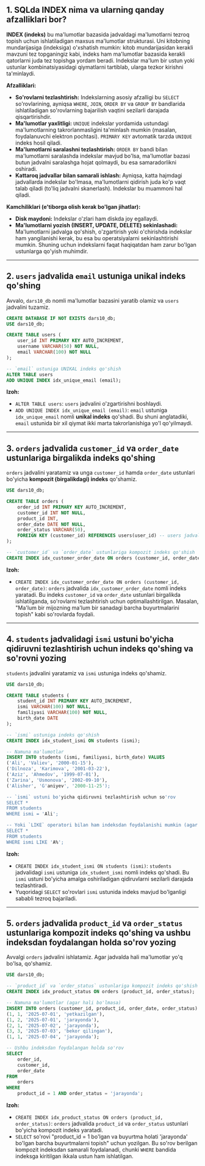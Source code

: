 ## 1\. SQLda INDEX nima va ularning qanday afzalliklari bor?

**INDEX (indeks)** bu ma'lumotlar bazasida jadvaldagi ma'lumotlarni tezroq topish uchun ishlatiladigan maxsus ma'lumotlar strukturasi. Uni kitobning mundarijasiga (indeksiga) o'xshatish mumkin: kitob mundarijasidan kerakli mavzuni tez topganingiz kabi, indeks ham ma'lumotlar bazasida kerakli qatorlarni juda tez topishga yordam beradi. Indekslar ma'lum bir ustun yoki ustunlar kombinatsiyasidagi qiymatlarni tartiblab, ularga tezkor kirishni ta'minlaydi.

**Afzalliklari:**

  * **So'rovlarni tezlashtirish:** Indekslarning asosiy afzalligi bu `SELECT` so'rovlarining, ayniqsa `WHERE`, `JOIN`, `ORDER BY` va `GROUP BY` bandlarida ishlatiladigan so'rovlarning bajarilish vaqtini sezilarli darajada qisqartirishdir.
  * **Ma'lumotlar yaxlitligi:** `UNIQUE` indekslar yordamida ustundagi ma'lumotlarning takrorlanmasligini ta'minlash mumkin (masalan, foydalanuvchi elektron pochtasi). `PRIMARY KEY` avtomatik tarzda `UNIQUE` indeks hosil qiladi.
  * **Ma'lumotlarni saralashni tezlashtirish:** `ORDER BY` bandi bilan ma'lumotlarni saralashda indekslar mavjud bo'lsa, ma'lumotlar bazasi butun jadvalni saralashga hojat qolmaydi, bu esa samaradorlikni oshiradi.
  * **Kattaroq jadvallar bilan samarali ishlash:** Ayniqsa, katta hajmdagi jadvallarda indekslar bo'lmasa, ma'lumotlarni qidirish juda ko'p vaqt talab qiladi (to'liq jadvalni skanerlash). Indekslar bu muammoni hal qiladi.

**Kamchiliklari (e'tiborga olish kerak bo'lgan jihatlar):**

  * **Disk maydoni:** Indekslar o'zlari ham diskda joy egallaydi.
  * **Ma'lumotlarni yozish (INSERT, UPDATE, DELETE) sekinlashadi:** Ma'lumotlarni jadvalga qo'shish, o'zgartirish yoki o'chirishda indekslar ham yangilanishi kerak, bu esa bu operatsiyalarni sekinlashtirishi mumkin. Shuning uchun indekslarni faqat haqiqatdan ham zarur bo'lgan ustunlarga qo'yish muhimdir.

-----

## 2\. `users` jadvalida `email` ustuniga unikal indeks qo'shing

Avvalo, `dars10_db` nomli ma'lumotlar bazasini yaratib olamiz va `users` jadvalini tuzamiz.

```sql
CREATE DATABASE IF NOT EXISTS dars10_db;
USE dars10_db;

CREATE TABLE users (
    user_id INT PRIMARY KEY AUTO_INCREMENT,
    username VARCHAR(50) NOT NULL,
    email VARCHAR(100) NOT NULL
);

-- `email` ustuniga UNIKAL indeks qo'shish
ALTER TABLE users
ADD UNIQUE INDEX idx_unique_email (email);
```

**Izoh:**

  * `ALTER TABLE users`: `users` jadvalini o'zgartirishni boshlaydi.
  * `ADD UNIQUE INDEX idx_unique_email (email)`: `email` ustuniga `idx_unique_email` nomli **unikal indeks** qo'shadi. Bu shuni anglatadiki, `email` ustunida bir xil qiymat ikki marta takrorlanishiga yo'l qo'yilmaydi.

-----

## 3\. `orders` jadvalida `customer_id` va `order_date` ustunlariga birgalikda indeks qo'shing

`orders` jadvalini yaratamiz va unga `customer_id` hamda `order_date` ustunlari bo'yicha **kompozit (birgalikdagi) indeks** qo'shamiz.

```sql
USE dars10_db;

CREATE TABLE orders (
    order_id INT PRIMARY KEY AUTO_INCREMENT,
    customer_id INT NOT NULL,
    product_id INT,
    order_date DATE NOT NULL,
    order_status VARCHAR(50),
    FOREIGN KEY (customer_id) REFERENCES users(user_id) -- users jadvali bilan bog'laymiz
);

-- `customer_id` va `order_date` ustunlariga kompozit indeks qo'shish
CREATE INDEX idx_customer_order_date ON orders (customer_id, order_date);
```

**Izoh:**

  * `CREATE INDEX idx_customer_order_date ON orders (customer_id, order_date)`: `orders` jadvalida `idx_customer_order_date` nomli indeks yaratadi. Bu indeks `customer_id` va `order_date` ustunlari birgalikda ishlatilganda, so'rovlarni tezlashtirish uchun optimallashtirilgan. Masalan, "Ma'lum bir mijozning ma'lum bir sanadagi barcha buyurtmalarini topish" kabi so'rovlarda foydali.

-----

## 4\. `students` jadvalidagi `ismi` ustuni bo'yicha qidiruvni tezlashtirish uchun indeks qo'shing va so'rovni yozing

`students` jadvalini yaratamiz va `ismi` ustuniga indeks qo'shamiz.

```sql
USE dars10_db;

CREATE TABLE students (
    student_id INT PRIMARY KEY AUTO_INCREMENT,
    ismi VARCHAR(100) NOT NULL,
    familiyasi VARCHAR(100) NOT NULL,
    birth_date DATE
);

-- `ismi` ustuniga indeks qo'shish
CREATE INDEX idx_student_ismi ON students (ismi);

-- Namuna ma'lumotlar
INSERT INTO students (ismi, familiyasi, birth_date) VALUES
('Ali', 'Valiev', '2000-01-15'),
('Dilnoza', 'Karimova', '2001-03-22'),
('Aziz', 'Ahmedov', '1999-07-01'),
('Zarina', 'Usmonova', '2002-09-10'),
('Alisher', 'G'aniyev', '2000-11-25');

-- `ismi` ustuni bo'yicha qidiruvni tezlashtirish uchun so'rov
SELECT *
FROM students
WHERE ismi = 'Ali';

-- Yoki `LIKE` operatori bilan ham indeksdan foydalanishi mumkin (agar qidiruv shablonning boshidan boshlansa)
SELECT *
FROM students
WHERE ismi LIKE 'A%';
```

**Izoh:**

  * `CREATE INDEX idx_student_ismi ON students (ismi)`: `students` jadvalidagi `ismi` ustuniga `idx_student_ismi` nomli indeks qo'shadi. Bu `ismi` ustuni bo'yicha amalga oshiriladigan qidiruvlarni sezilarli darajada tezlashtiradi.
  * Yuqoridagi `SELECT` so'rovlari `ismi` ustunida indeks mavjud bo'lganligi sababli tezroq bajariladi.

-----

## 5\. `orders` jadvalida `product_id` va `order_status` ustunlariga kompozit indeks qo'shing va ushbu indeksdan foydalangan holda so'rov yozing

Avvalgi `orders` jadvalini ishlatamiz. Agar jadvalda hali ma'lumotlar yo'q bo'lsa, qo'shamiz.

```sql
USE dars10_db;

-- `product_id` va `order_status` ustunlariga kompozit indeks qo'shish
CREATE INDEX idx_product_status ON orders (product_id, order_status);

-- Namuna ma'lumotlar (agar hali bo'lmasa)
INSERT INTO orders (customer_id, product_id, order_date, order_status) VALUES
(1, 1, '2025-07-01', 'yetkazilgan'),
(1, 2, '2025-07-01', 'jarayonda'),
(2, 1, '2025-07-02', 'jarayonda'),
(3, 3, '2025-07-03', 'bekor qilingan'),
(1, 1, '2025-07-04', 'jarayonda');

-- Ushbu indeksdan foydalangan holda so'rov
SELECT
    order_id,
    customer_id,
    order_date
FROM
    orders
WHERE
    product_id = 1 AND order_status = 'jarayonda';
```

**Izoh:**

  * `CREATE INDEX idx_product_status ON orders (product_id, order_status)`: `orders` jadvalida `product_id` va `order_status` ustunlari bo'yicha kompozit indeks yaratadi.
  * `SELECT` so'rovi "product\_id = 1 bo'lgan va buyurtma holati 'jarayonda' bo'lgan barcha buyurtmalarni topish" uchun yozilgan. Bu so'rov berilgan kompozit indeksdan samarali foydalanadi, chunki `WHERE` bandida indeksga kiritilgan ikkala ustun ham ishlatilgan.